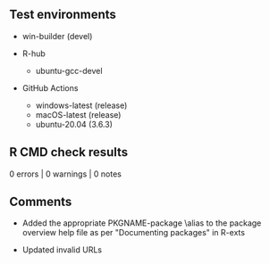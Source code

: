 ## Test environments

* win-builder (devel)

* R-hub
    * ubuntu-gcc-devel

* GitHub Actions
    * windows-latest (release)
    * macOS-latest (release)
    * ubuntu-20.04 (3.6.3)

## R CMD check results

0 errors | 0 warnings | 0 notes

## Comments

* Added the appropriate PKGNAME-package \alias to the package overview help file
  as per "Documenting packages" in R-exts

* Updated invalid URLs
